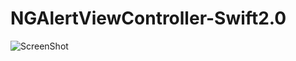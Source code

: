 # NGAlertViewController-Swift2.0

![ScreenShot](https://cloud.githubusercontent.com/assets/5137595/9987421/5f6b349a-6065-11e5-9a8c-cf1cd9bbd16b.gif)
